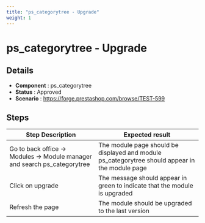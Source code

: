 ```yaml
---
title: "ps_categorytree - Upgrade"
weight: 1
---
```


# ps_categorytree - Upgrade
## Details
* **Component** : ps_categorytree
* **Status** : Approved
* **Scenario** : https://forge.prestashop.com/browse/TEST-599

## Steps
| Step Description | Expected result |
| ----- | ----- |
| Go to back office -> Modules -> Module manager and search ps_categorytree | The module page should be displayed and module ps_categorytree should appear in the module page |
| Click on upgrade | The message should appear in green to indicate that the module is upgraded |
| Refresh the page | The module should be upgraded to the last version |
